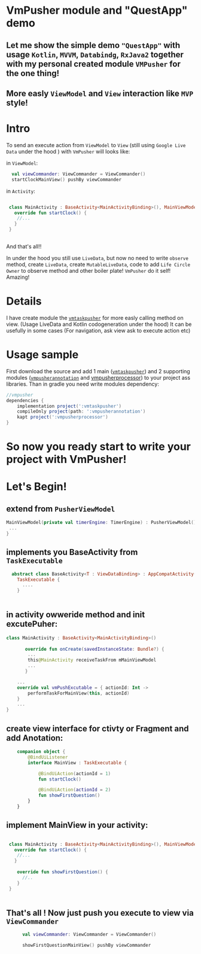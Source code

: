 # VmPusher module and "QuestApp" demo

## Let me show the simple demo ```"QuestApp"``` with usage ```Kotlin```, ```MVVM```, ```Databindg```, ```RxJava2``` together  with my personal created module ```VMPusher``` for the one thing! 
## More easly ```ViewModel``` and ```View``` interaction like ```MVP``` style!

# Intro 

To send an execute action from ```ViewModel``` to ```View``` (still using ```Google Live Data``` under the hood ) with ```VmPusher``` will looks like:

in ```ViewModel```:

```kotlin
  val viewCommander: ViewCommander = ViewCommander()
  startClockMainView() pushBy viewCommander
```
in ```Activity```:

```kotlin

 class MainActivity : BaseActivity<MainActivityBinding>(), MainViewModel.Companion.MainView{
   override fun startClock() {
    //...
   }
 }
 
```

And that's all!!

In under the hood you still use ```LiveData```, but now no need to write ```observe``` method, create ```LiveData```, create ```MutableLiveData```, code to add ```Life Circle Owner``` to observe method and other boiler plate!
```VmPusher``` do it self! Amazing!

# Details

I have create module the [```vmtaskpusher```](https://github.com/SergeyBurlaka/QuestApp-MVVM/tree/feature/improve_code_gen/vmtaskpusher) 
for more easly calling method on view. (Usage LiveData and Kotlin codogeneration under the hood)
It can be usefully in some cases (For navigation, ask view ask to execute action etc)

# Usage sample 

 First download the source and add  1 main ([```vmtaskpusher```](https://github.com/SergeyBurlaka/QuestApp-MVVM/tree/feature/improve_code_gen/vmtaskpusher)) and 2 supporting modules ([```vmpusherannotation```](https://github.com/SergeyBurlaka/VmPusher/tree/feature/improve_code_gen/vmpusherannotation) and [vmpusherprocessor](https://github.com/SergeyBurlaka/VmPusher/tree/feature/improve_code_gen/vmpusherprocessor)) to your project ass libraries. Than in gradle you need write modules dependency:

```groovy
//vmpusher
dependencies {
    implementation project(':vmtaskpusher')
    compileOnly project(path: ':vmpusherannotation')
    kapt project(':vmpusherprocessor')
}
```
# So now you ready start to write your project with VmPusher!
# Let's Begin!
## extend from ```PusherViewModel```

```kotlin
MainViewModel(private val timerEngine: TimerEngine) : PusherViewModel(){
 ...
}
```

## implements you BaseActivity from  ```TaskExecutable```

```kotlin
  abstract class BaseActivity<T : ViewDataBinding> : AppCompatActivity(),
    TaskExecutable {  
      ....
    }
    
```
    
## in activity owweride method and init excutePuher:
    
```kotlin
class MainActivity : BaseActivity<MainActivityBinding>()
       
       override fun onCreate(savedInstanceState: Bundle?) {
        ...
        this@MainActivity receiveTaskFrom mMainViewModel
        ...
       }

    ...
    override val vmPushExcutable = { actionId: Int ->
        performTaskForMainView(this, actionId)
    }
    ...
}
   ``` 

## create view interface for ctivty or Fragment and add Anotation:

```kotlin
    companion object {
        @BindUiListener
        interface MainView : TaskExecutable {

            @BindUiAction(actionId = 1)
            fun startClock()

            @BindUiAction(actionId = 2)
            fun showFirstQuestion()
        }
    }
```

## implement MainView in your activity:

```kotlin

 class MainActivity : BaseActivity<MainActivityBinding>(), MainViewModel.Companion.MainView{
   override fun startClock() {
    //...
   }
  
    override fun showFirstQuestion() {
      //..
    }
 }
 
```

## That's all ! Now just push you execute to view via ```ViewCommander```

```kotlin
      val viewCommander: ViewCommander = ViewCommander()

      showFirstQuestionMainView() pushBy viewCommander
      
```


